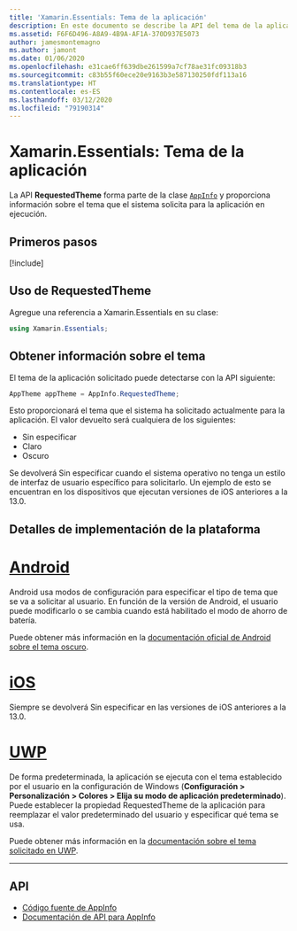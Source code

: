 ```yaml
---
title: 'Xamarin.Essentials: Tema de la aplicación'
description: En este documento se describe la API del tema de la aplicación solicitado en Xamarin.Essentials, que ofrece información sobre el estilo de tema solicitado para la aplicación en ejecución.
ms.assetid: F6F6D496-A8A9-4B9A-AF1A-370D937E5073
author: jamesmontemagno
ms.author: jamont
ms.date: 01/06/2020
ms.openlocfilehash: e31cae6ff639dbe261599a7cf78ae31fc09318b3
ms.sourcegitcommit: c83b55f60ece20e9163b3e587130250fdf113a16
ms.translationtype: HT
ms.contentlocale: es-ES
ms.lasthandoff: 03/12/2020
ms.locfileid: "79190314"
---
```

# <a name="xamarinessentials-app-theme"></a>Xamarin.Essentials: Tema de la aplicación

La API **RequestedTheme** forma parte de la clase [`AppInfo`](app-information.md) y proporciona información sobre el tema que el sistema solicita para la aplicación en ejecución.

## <a name="get-started"></a>Primeros pasos

[!include[](~/essentials/includes/get-started.md)]

## <a name="using-requestedtheme"></a>Uso de RequestedTheme

Agregue una referencia a Xamarin.Essentials en su clase:

```csharp
using Xamarin.Essentials;
```

## <a name="obtaining-theme-information"></a>Obtener información sobre el tema

El tema de la aplicación solicitado puede detectarse con la API siguiente:

```csharp
AppTheme appTheme = AppInfo.RequestedTheme;

```

Esto proporcionará el tema que el sistema ha solicitado actualmente para la aplicación. El valor devuelto será cualquiera de los siguientes:

* Sin especificar
* Claro
* Oscuro

Se devolverá Sin especificar cuando el sistema operativo no tenga un estilo de interfaz de usuario específico para solicitarlo. Un ejemplo de esto se encuentran en los dispositivos que ejecutan versiones de iOS anteriores a la 13.0.


## <a name="platform-implementation-specifics"></a>Detalles de implementación de la plataforma

# <a name="android"></a>[Android](#tab/android)

Android usa modos de configuración para especificar el tipo de tema que se va a solicitar al usuario. En función de la versión de Android, el usuario puede modificarlo o se cambia cuando está habilitado el modo de ahorro de batería.

Puede obtener más información en la [documentación oficial de Android sobre el tema oscuro](https://developer.android.com/guide/topics/ui/look-and-feel/darktheme).


# <a name="ios"></a>[iOS](#tab/ios)

Siempre se devolverá Sin especificar en las versiones de iOS anteriores a la 13.0. 


# <a name="uwp"></a>[UWP](#tab/uwp)

De forma predeterminada, la aplicación se ejecuta con el tema establecido por el usuario en la configuración de Windows (**Configuración > Personalización > Colores > Elija su modo de aplicación predeterminado**). Puede establecer la propiedad RequestedTheme de la aplicación para reemplazar el valor predeterminado del usuario y especificar qué tema se usa.

Puede obtener más información en la [documentación sobre el tema solicitado en UWP](https://docs.microsoft.com/uwp/api/windows.ui.xaml.application.requestedtheme).

--------------

## <a name="api"></a>API

- [Código fuente de AppInfo](https://github.com/xamarin/Essentials/tree/master/Xamarin.Essentials/AppInfo)
- [Documentación de API para AppInfo](xref:Xamarin.Essentials.AppInfo)
